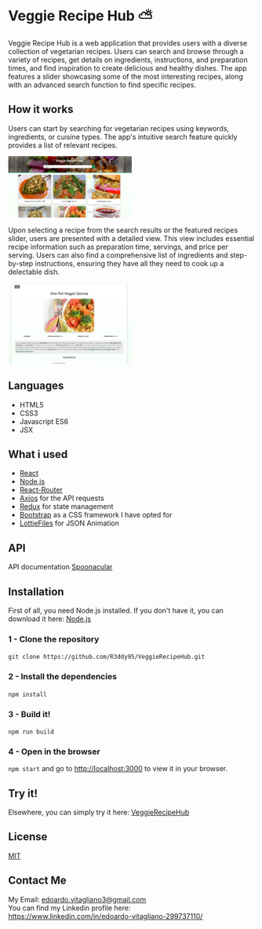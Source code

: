 # Veggie Recipe Hub ⛅  
Veggie Recipe Hub is a web application that provides users with a diverse collection of vegetarian recipes. Users can search and browse through a variety of recipes, get details on ingredients, instructions, and preparation times, and find inspiration to create delicious and healthy dishes. The app features a slider showcasing some of the most interesting recipes, along with an advanced search function to find specific recipes.

## How it works
Users can start by searching for vegetarian recipes using keywords, ingredients, or cuisine types. The app's intuitive search feature quickly provides a list of relevant recipes.

<img src="src/images/VeggieRecipeHub.png" width="50%" height="50%">

Upon selecting a recipe from the search results or the featured recipes slider, users are presented with a detailed view. This view includes essential recipe information such as preparation time, servings, and price per serving. Users can also find a comprehensive list of ingredients and step-by-step instructions, ensuring they have all they need to cook up a delectable dish.

<img src="src/images/VeggieRecipeHub2.png" width="50%" height="50%">

## Languages
* HTML5
* CSS3
* Javascript ES6
* JSX

## What i used
* [React](https://react.dev/)
* [Node.js](https://nodejs.org/it)
* [React-Router](https://reactrouter.com/en/main) 
* [Axios](https://axios-http.com/) for the API requests
* [Redux](https://redux.js.org/) for state management
* [Bootstrap](https://getbootstrap.com/) as a CSS framework I have opted for
* [LottieFiles](https://lottiefiles.com/) for JSON Animation

## API
API documentation [Spoonacular](https://spoonacular.com/food-api/docs)

## Installation
First of all, you need Node.js installed.
If you don't have it, you can download it here:
[Node.js](https://nodejs.org/it/download/)<br>

### 1 - Clone the repository
`git clone https://github.com/R3ddy95/VeggieRecipeHub.git`

### 2 - Install the dependencies
`npm install`

### 3 - Build it!
`npm run build`

### 4 - Open in the browser
`npm start` and go to [http://localhost:3000](http://localhost:3000) to view it in your browser.

##  Try it!
Elsewhere, you can simply try it here:
[VeggieRecipeHub](https://weatherapp-bea52.web.app/)

##  License
[MIT](https://choosealicense.com/licenses/mit/)

## Contact Me
My Email: edoardo.vitagliano3@gmail.com <br>
You can find my Linkedin profile here: https://www.linkedin.com/in/edoardo-vitagliano-299737110/